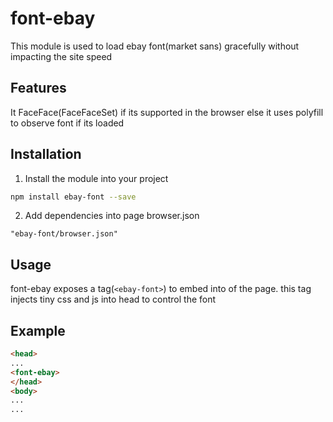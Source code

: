 # font-ebay

This module is used to load ebay font(market sans) gracefully without impacting the site speed

## Features
It FaceFace(FaceFaceSet) if its supported in the browser else it uses polyfill to observe font if its loaded

## Installation

1. Install the module into your project
```sh
npm install ebay-font --save
```
2. Add dependencies into page browser.json
```
"ebay-font/browser.json"
```

## Usage

font-ebay exposes a tag(`<ebay-font>`) to embed into <head> of the page. this tag injects tiny css and js into head to control the font

## Example

```html
<head>
...
<font-ebay>
</head>
<body>
...
...
```
